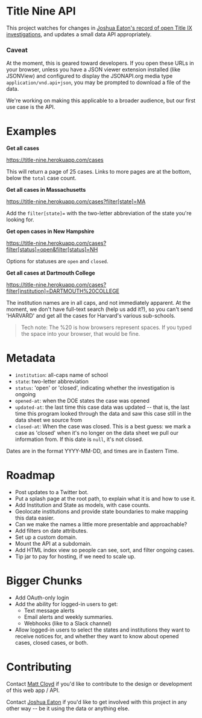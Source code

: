 # Title Nine API

This project watches for changes in [Joshua Eaton's record of open Title IX investigations][project], and updates a small data API appropriately.

[project]: https://github.com/joshua-eaton/Title-IX-investigations


### Caveat

At the moment, this is geared toward developers. If you open these URLs in your browser, unless you have a JSON viewer extension installed (like JSONView) and configured to display the JSONAPI.org media type `application/vnd.api+json`, you may be prompted to download a file of the data.

We're working on making this applicable to a broader audience, but our first use case is the API.


# Examples

__Get all cases__

https://title-nine.herokuapp.com/cases

This will return a page of 25 cases. Links to more pages are at the bottom, below the `total` case count.


__Get all cases in Massachusetts__

https://title-nine.herokuapp.com/cases?filter[state]=MA

Add the `filter[state]=` with the two-letter abbreviation of the state you're looking for.


__Get open cases in New Hampshire__

https://title-nine.herokuapp.com/cases?filter[status]=open&filter[status]=NH

Options for statuses are `open` and `closed`.


__Get all cases at Dartmouth College__

https://title-nine.herokuapp.com/cases?filter[institution]=DARTMOUTH%20COLLEGE

The institution names are in all caps, and not immediately apparent. At the moment, we don't have full-text search (help us add it?), so you can't send 'HARVARD' and get all the cases for Harvard's various sub-schools.

> Tech note: The %20 is how browsers represent spaces. If you typed the space into your browser, that would be fine.


# Metadata

- `institution`: all-caps name of school
- `state`: two-letter abbreviation
- `status`: 'open' or 'closed', indicating whether the investigation is ongoing
- `opened-at`: when the DOE states the case was opened
- `updated-at`: the last time this case data was updated -- that is, the last time this program looked through the data and saw this case still in the data sheet we source from
- `closed-at`: When the case was closed. This is a best guess: we mark a case as 'closed' when it's no longer on the data sheet we pull our information from. If this date is `null`, it's not closed.

Dates are in the format YYYY-MM-DD, and times are in Eastern Time.



# Roadmap

- Post updates to a Twitter bot.
- Put a splash page at the root path, to explain what it is and how to use it.
- Add Institution and State as models, with case counts.
- Geolocate institutions and provide state boundaries to make mapping this data easier.
- Can we make the names a little more presentable and approachable?
- Add filters on date attributes.
- Set up a custom domain.
- Mount the API at a subdomain.
- Add HTML index view so people can see, sort, and filter ongoing cases.
- Tip jar to pay for hosting, if we need to scale up.

# Bigger Chunks

- Add OAuth-only login
- Add the ability for logged-in users to get:
    - Text message alerts
    - Email alerts and weekly summaries.
    - Webhooks (like to a Slack channel)
- Allow logged-in users to select the states and institutions they want to receive notices for, and whether they want to know about opened cases, closed cases, or both.

# Contributing

Contact [Matt Cloyd][cloyd] if you'd like to contribute to the design or development of this web app / API.

Contact [Joshua Eaton][joshua] if you'd like to get involved with this project in any other way -- be it using the data or anything else.

[joshua]: https://twitter.com/joshua_eaton
[cloyd]: https://twitter.com/_beechnut